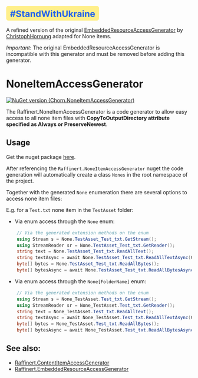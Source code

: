 [![StandWithUkraine](https://raw.githubusercontent.com/vshymanskyy/StandWithUkraine/main/badges/StandWithUkraine.svg)](https://github.com/vshymanskyy/StandWithUkraine/blob/main/docs/README.md)

A refined version of the original [EmbeddedResourceAccessGenerator](https://github.com/ChristophHornung/EmbeddedResourceGenerator) by [ChristophHornung](https://github.com/ChristophHornung) adapted for None items.

*Important*: The original EmbeddedResourceAccessGenerator is incompatible with this generator and must be removed before adding this generator.

# NoneItemAccessGenerator
[![NuGet version (Chorn.NoneItemAccessGenerator)](https://img.shields.io/nuget/v/Raffinert.NoneItemAccessGenerator.svg?style=flat-square)](https://www.nuget.org/packages/Raffinert.NoneItemAccessGenerator/)

The Raffinert.NoneItemAccessGenerator is a code generator to allow easy access to all
none item files with **CopyToOutputDirectory attribute specified as Always or PreserveNewest**.

## Usage
Get the nuget package [here](https://www.nuget.org/packages/Raffinert.NoneItemAccessGenerator).

After referencing the `Raffinert.NoneItemAccessGenerator` nuget the code generation will
automatically create a class `Nones` in the root namespace of the project.

Together with the generated `None` enumeration there are several options to access
none item files:

E.g. for a `Test.txt` none item in the `TestAsset` folder:

- Via enum access through the `None` enum:

```csharp
    // Via the generated extension methods on the enum
    using Stream s = None.TestAsset_Test_txt.GetStream();
    using StreamReader sr = None.TestAsset_Test_txt.GetReader();
    string text = None.TestAsset_Test_txt.ReadAllText();
    string textAsync = await None.TestAsset_Test_txt.ReadAllTextAsync(CancellationToken.None);
    byte[] bytes = None.TestAsset_Test_txt.ReadAllBytes();
    byte[] bytesAsync = await None.TestAsset_Test_txt.ReadAllBytesAsync(CancellationToken.None);
```

- Via enum access through the `None[FolderName]` enum:

```csharp
    // Via the generated extension methods on the enum
    using Stream s = None_TestAsset.Test_txt.GetStream();
    using StreamReader sr = None_TestAsset.Test_txt.GetReader();
    string text = None_TestAsset.Test_txt.ReadAllText();
    string textAsync = await None_TestAsset.Test_txt.ReadAllTextAsync(CancellationToken.None);
    byte[] bytes = None_TestAsset.Test_txt.ReadAllBytes();
    byte[] bytesAsync = await None_TestAsset.Test_txt.ReadAllBytesAsync(CancellationToken.None);
```

## See also:

* [Raffinert.ContentItemAccessGenerator](https://www.nuget.org/packages/Raffinert.ContentItemAccessGenerator)
* [Raffinert.EmbeddedResourceAccessGenerator](https://www.nuget.org/packages/Raffinert.EmbeddedResourceAccessGenerator)

